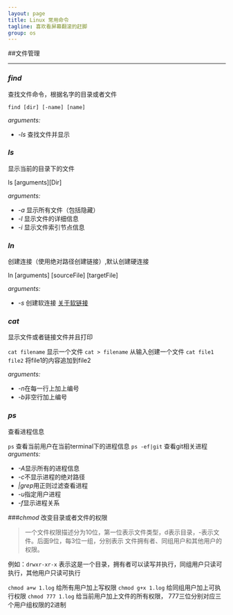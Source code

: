 ```yaml
---
layout: page
title: Linux 常用命令
tagline: 喜欢看屏幕翻滚的赶脚
group: os
---
```

##文件管理

------------------

### _find_

查找文件命令，根据名字的目录或者文件

`find [dir] [-name] [name]` 

*arguments:* 

-  *-ls* 查找文件并显示



### _ls_
显示当前的目录下的文件

ls [arguments][Dir]

*arguments:* 

- *-a* 显示所有文件（包括隐藏）
- *-l* 显示文件的详细信息
- *-i* 显示文件索引节点信息


### _ln_
创建连接（使用绝对路径创建链接）,默认创建硬连接

ln [arguments] [sourceFile] [targetFile]

*arguments:* 

- *-s* 创建软连接 [关于软链接](http://www.cnblogs.com/itech/archive/2009/04/10/1433052.html)

### _cat_
显示文件或者链接文件并且打印

`cat filename` 显示一个文件
`cat > filename` 从输入创建一个文件
`cat file1 file2` 将file1的内容追加到file2

*arguments:* 

- *-n*在每一行上加上编号
- *-b*非空行加上编号


### _ps_
查看进程信息

`ps` 查看当前用户在当前terminal下的进程信息
`ps -ef|git` 查看git相关进程
*arguments:*

- *-A*显示所有的进程信息
- *-c*不显示进程的绝对路径
- *|grep*用正则过滤查看进程
- *-u*指定用户进程
- *-f*显示进程关系

###_chmod_
改变目录或者文件的权限
>一个文件权限描述分为10位，第一位表示文件类型，d表示目录，-表示文件。后面9位，每3位一组，分别表示 文件拥有者、同组用户和其他用户的权限。

例如：`drwxr-xr-x` 表示这是一个目录，拥有者可以读写并执行，同组用户只读可执行，其他用户只读可执行

`chmod a+w 1.log` 给所有用户加上写权限
`chmod g+x 1.log` 给同组用户加上可执行权限
`chmod 777 1.log` 给当前用户加上文件的所有权限， 777三位分别对应三个用户组权限的2进制

